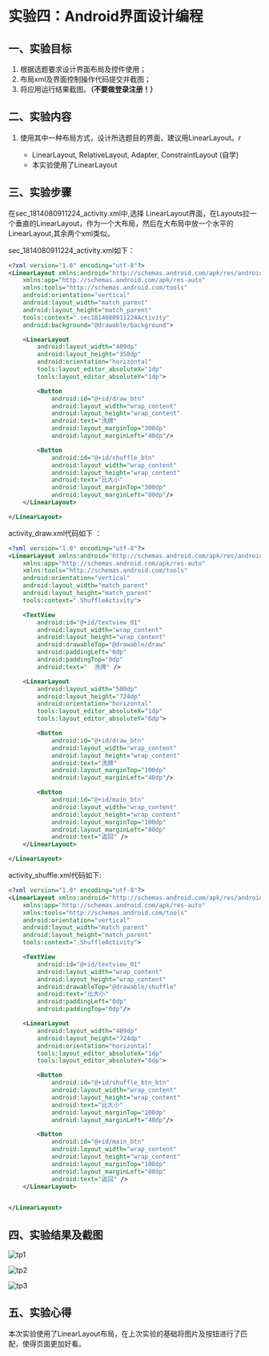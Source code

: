 # 实验四：Android界面设计编程

## 一、实验目标

1. 根据选题要求设计界面布局及控件使用；
2. 布局xml及界面控制操作代码提交并截图；
3. 将应用运行结果截图。**（不要做登录注册！）**

## 二、实验内容

1. 使用其中一种布局方式，设计所选题目的界面，建议用LinearLayout。r

   * LinearLayout, RelativeLayout, Adapter, ConstraintLayout (自学)
   * 本实验使用了LinearLayout

## 三、实验步骤

在sec_1814080911224_activity.xml中,选择 LinearLayout界面，在Layouts拉一个垂直的LinearLayout，作为一个大布局，然后在大布局中放一个水平的LinearLayout,其余两个xml类似。

sec_1814080911224_activity.xml如下：

```xml
<?xml version="1.0" encoding="utf-8"?>
<LinearLayout xmlns:android="http://schemas.android.com/apk/res/android"
    xmlns:app="http://schemas.android.com/apk/res-auto"
    xmlns:tools="http://schemas.android.com/tools"
    android:orientation="vertical"
    android:layout_width="match_parent"
    android:layout_height="match_parent"
    tools:context=".sec1814080911224Activity"
    android:background="@drawable/background">

    <LinearLayout
        android:layout_width="409dp"
        android:layout_height="358dp"
        android:orientation="horizontal"
        tools:layout_editor_absoluteX="1dp"
        tools:layout_editor_absoluteY="1dp">

        <Button
            android:id="@+id/draw_btn"
            android:layout_width="wrap_content"
            android:layout_height="wrap_content"
            android:text="洗牌"
            android:layout_marginTop="300dp"
            android:layout_marginLeft="40dp"/>

        <Button
            android:id="@+id/shuffle_btn"
            android:layout_width="wrap_content"
            android:layout_height="wrap_content"
            android:text="比大小"
            android:layout_marginTop="300dp"
            android:layout_marginLeft="80dp"/>
    </LinearLayout>

</LinearLayout>
```

activity_draw.xml代码如下 ：

```xml
<?xml version="1.0" encoding="utf-8"?>
<LinearLayout xmlns:android="http://schemas.android.com/apk/res/android"
    xmlns:app="http://schemas.android.com/apk/res-auto"
    xmlns:tools="http://schemas.android.com/tools"
    android:orientation="vertical"
    android:layout_width="match_parent"
    android:layout_height="match_parent"
    tools:context=".ShuffleActivity">

    <TextView
        android:id="@+id/textview_01"
        android:layout_width="wrap_content"
        android:layout_height="wrap_content"
        android:drawableTop="@drawable/draw"
        android:paddingLeft="0dp"
        android:paddingTop="0dp"
        android:text="  洗牌" />

    <LinearLayout
        android:layout_width="500dp"
        android:layout_height="724dp"
        android:orientation="horizontal"
        tools:layout_editor_absoluteX="1dp"
        tools:layout_editor_absoluteY="6dp">

        <Button
            android:id="@+id/draw_btn"
            android:layout_width="wrap_content"
            android:layout_height="wrap_content"
            android:text="洗牌"
            android:layout_marginTop="100dp"
            android:layout_marginLeft="40dp"/>

        <Button
            android:id="@+id/main_btn"
            android:layout_width="wrap_content"
            android:layout_height="wrap_content"
            android:layout_marginTop="100dp"
            android:layout_marginLeft="80dp"
            android:text="返回" />
    </LinearLayout>

</LinearLayout>
```

activity_shuffle.xml代码如下:

```xml
<?xml version="1.0" encoding="utf-8"?>
<LinearLayout xmlns:android="http://schemas.android.com/apk/res/android"
    xmlns:app="http://schemas.android.com/apk/res-auto"
    xmlns:tools="http://schemas.android.com/tools"
    android:orientation="vertical"
    android:layout_width="match_parent"
    android:layout_height="match_parent"
    tools:context=".ShuffleActivity">

    <TextView
        android:id="@+id/textview_01"
        android:layout_width="wrap_content"
        android:layout_height="wrap_content"
        android:drawableTop="@drawable/shuffle"
        android:text="比大小"
        android:paddingLeft="0dp"
        android:paddingTop="0dp"/>

    <LinearLayout
        android:layout_width="409dp"
        android:layout_height="724dp"
        android:orientation="horizontal"
        tools:layout_editor_absoluteX="1dp"
        tools:layout_editor_absoluteY="6dp">

        <Button
            android:id="@+id/shuffle_btn_btn"
            android:layout_width="wrap_content"
            android:layout_height="wrap_content"
            android:text="比大小"
            android:layout_marginTop="100dp"
            android:layout_marginLeft="40dp"/>

        <Button
            android:id="@+id/main_btn"
            android:layout_width="wrap_content"
            android:layout_height="wrap_content"
            android:layout_marginTop="100dp"
            android:layout_marginLeft="80dp"
            android:text="返回" />
    </LinearLayout>


</LinearLayout>
```

## 四、实验结果及截图

![tp1](https://github.com/ljjljjj/android-labs-2020/blob/master/students/sec1814080911224/lab4.PNG)

![tp2](https://github.com/ljjljjj/android-labs-2020/blob/master/students/sec1814080911224/lab4-1.PNG)

![tp3](https://github.com/ljjljjj/android-labs-2020/blob/master/students/sec1814080911224/lab4-2.PNG)



## 五、实验心得

本次实验使用了LinearLayout布局，在上次实验的基础将图片及按钮进行了匹配，使得页面更加好看。
